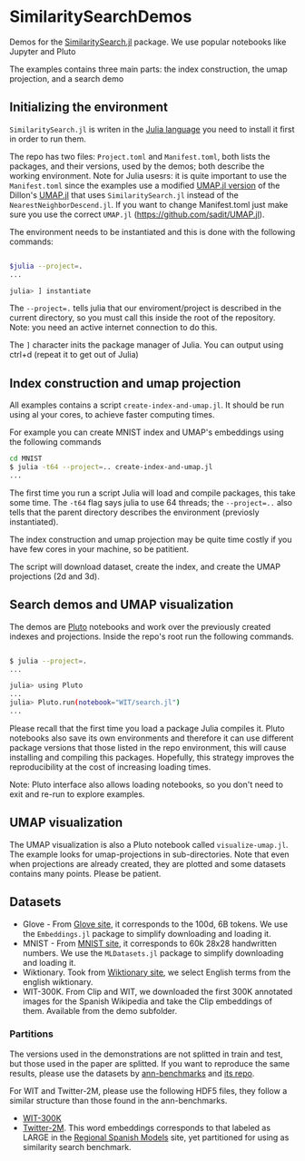 # SimilaritySearchDemos

Demos for the [SimilaritySearch.jl](https://github.com/sadit/SimilaritySearch.jl) package. We use popular notebooks like Jupyter and Pluto

The examples contains three main parts: the index construction, the umap projection, and a search demo

## Initializing the environment
`SimilaritySearch.jl` is writen in the [Julia language](https://julialang.org/) you need to install it first in order to run them.

The repo has two files: `Project.toml` and `Manifest.toml`, both lists the packages, and their versions, used by the demos; both describe the working environment. Note for Julia usesrs: it is quite important to use the `Manifest.toml` since the examples use a modified [UMAP.jl version](https://github.com/sadit/UMAP.jl) of the Dillon's [UMAP.jl](https://github.com/dillondaudert/UMAP.jl) that uses `SimilaritySearch.jl` instead of the `NearestNeighborDescend.jl`. If you want to change Manifest.toml just make sure you use the correct `UMAP.jl` (https://github.com/sadit/UMAP.jl).

The environment needs to be instantiated and this is done with the following commands:

```bash

$julia --project=.
...

julia> ] instantiate
```

The `--project=.` tells julia that our enviroment/project is described in the current directory, so you must call this inside the root of the repository. Note: you need an active internet connection to do this.

The `]` character inits the package manager of Julia. You can output using ctrl+d (repeat it to get out of Julia)


## Index construction and umap projection
All examples contains a script `create-index-and-umap.jl`. It should be run using al your cores, to achieve faster computing times.

For example you can create MNIST index and UMAP's embeddings using the following commands

```bash 
cd MNIST
$ julia -t64 --project=.. create-index-and-umap.jl
...
```

The first time you run a script Julia will load and compile packages, this take some time.
The `-t64` flag says julia to use 64 threads; the `--project=..` also tells that the parent directory describes the environment (previosly instantiated).

The index construction and umap projection may be quite time costly if you have few cores in your machine, so be patitient.

The script will download dataset, create the index, and create the UMAP projections (2d and 3d).
## Search demos and UMAP visualization
The demos are [Pluto](https://github.com/fonsp/Pluto.jl) notebooks and work over the previously created indexes and projections. Inside the repo's root run the following commands.

```bash

$ julia --project=.
...

julia> using Pluto
...
julia> Pluto.run(notebook="WIT/search.jl")
...
```

Please recall that the first time you load a package Julia compiles it. Pluto notebooks also save its own environments and therefore it can use different package versions that those listed in the repo environment, this will cause installing and compiling this packages. Hopefully, this strategy improves the reproducibility at the cost of increasing loading times.

Note: Pluto interface also allows loading notebooks, so you don't need to exit and re-run to explore examples.

## UMAP visualization
The UMAP visualization is also a Pluto notebook called `visualize-umap.jl`. The example looks for umap-projections in sub-directories. Note that even when projections are already created, they are plotted and some datasets contains many points. Please be patient.

## Datasets
- Glove - From [Glove site](https://nlp.stanford.edu/projects/glove/), it corresponds to the 100d, 6B tokens. We use the `Embeddings.jl` package to simplify downloading and loading it.
- MNIST - From [MNIST site](http://yann.lecun.com/exdb/mnist/), it corresponds to 60k 28x28 handwritten numbers. We use the `MLDatasets.jl` package to simplify downloading and loading it.
- Wiktionary. Took from [Wiktionary site](https://en.wiktionary.org/wiki/Wiktionary:Main_Page), we select English terms from the english wiktionary. 
- WIT-300K. From Clip and WIT, we downloaded the first 300K annotated images for the Spanish Wikipedia and take the Clip embeddings of them. Available from the demo subfolder.


### Partitions
The versions used in the demonstrations are not splitted in train and test, but those used in the paper are splitted. If you want to reproduce the same results, please use the datasets by [ann-benchmarks](http://ann-benchmarks.com/) and [its repo](https://github.com/erikbern/ann-benchmarks/).

For WIT and Twitter-2M, please use the following HDF5 files, they follow a similar structure than those found in the ann-benchmarks.

- [WIT-300K](http://ingeotec.mx/~sadit/similarity-search-demos/WIT-Clip-angular.h5)
- [Twitter-2M](http://ingeotec.mx/~sadit/similarity-search-demos/twitter-es-300d-angular.h5). This word embeddings corresponds to that labeled as LARGE in the [Regional Spanish Models](https://ingeotec.github.io/regional-spanish-models/) site, yet partitioned for using as similarity search benchmark.